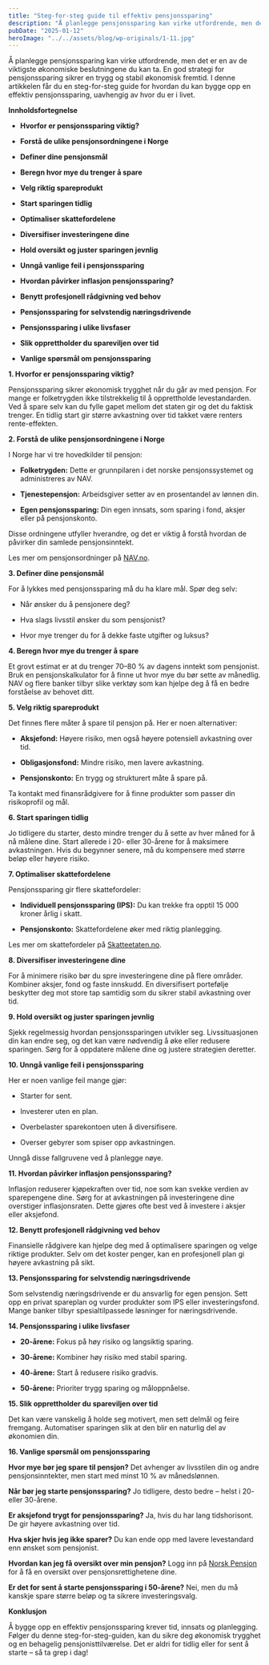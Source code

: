 ```yaml
---
title: "Steg-for-steg guide til effektiv pensjonssparing"
description: "Å planlegge pensjonssparing kan virke utfordrende, men det er en av de viktigste økonomiske beslutningene du kan ta. En god strategi for pensjonssparing sikrer en trygg og stabil økonomisk fremtid. I denne artikkelen får du en steg-for-steg guide for hvordan du kan bygge opp en effektiv pensjonssparing, uavhengig av hvor du er i livet. Innholdsfortegnelse &#8230; Read more"
pubDate: "2025-01-12"
heroImage: "../../assets/blog/wp-originals/1-11.jpg"
---
```


Å planlegge pensjonssparing kan virke utfordrende, men det er en av de viktigste økonomiske beslutningene du kan ta. En god strategi for pensjonssparing sikrer en trygg og stabil økonomisk fremtid. I denne artikkelen får du en steg-for-steg guide for hvordan du kan bygge opp en effektiv pensjonssparing, uavhengig av hvor du er i livet.

**Innholdsfortegnelse**

- **Hvorfor er pensjonssparing viktig?**

- **Forstå de ulike pensjonsordningene i Norge**

- **Definer dine pensjonsmål**

- **Beregn hvor mye du trenger å spare**

- **Velg riktig spareprodukt**

- **Start sparingen tidlig**

- **Optimaliser skattefordelene**

- **Diversifiser investeringene dine**

- **Hold oversikt og juster sparingen jevnlig**

- **Unngå vanlige feil i pensjonssparing**

- **Hvordan påvirker inflasjon pensjonssparing?**

- **Benytt profesjonell rådgivning ved behov**

- **Pensjonssparing for selvstendig næringsdrivende**

- **Pensjonssparing i ulike livsfaser**

- **Slik opprettholder du spareviljen over tid**

- **Vanlige spørsmål om pensjonssparing**

**1. Hvorfor er pensjonssparing viktig?**

Pensjonssparing sikrer økonomisk trygghet når du går av med pensjon. For mange er folketrygden ikke tilstrekkelig til å opprettholde levestandarden. Ved å spare selv kan du fylle gapet mellom det staten gir og det du faktisk trenger. En tidlig start gir større avkastning over tid takket være renters rente-effekten.

**2. Forstå de ulike pensjonsordningene i Norge**

I Norge har vi tre hovedkilder til pensjon:

- **Folketrygden:** Dette er grunnpilaren i det norske pensjonssystemet og administreres av NAV.

- **Tjenestepensjon:** Arbeidsgiver setter av en prosentandel av lønnen din.

- **Egen pensjonssparing:** Din egen innsats, som sparing i fond, aksjer eller på pensjonskonto.

Disse ordningene utfyller hverandre, og det er viktig å forstå hvordan de påvirker din samlede pensjonsinntekt.

Les mer om pensjonsordninger på [NAV.no](https://www.nav.no).

**3. Definer dine pensjonsmål**

For å lykkes med pensjonssparing må du ha klare mål. Spør deg selv:

- Når ønsker du å pensjonere deg?

- Hva slags livsstil ønsker du som pensjonist?

- Hvor mye trenger du for å dekke faste utgifter og luksus?

**4. Beregn hvor mye du trenger å spare**

Et grovt estimat er at du trenger 70–80 % av dagens inntekt som pensjonist. Bruk en pensjonskalkulator for å finne ut hvor mye du bør sette av månedlig. NAV og flere banker tilbyr slike verktøy som kan hjelpe deg å få en bedre forståelse av behovet ditt.

**5. Velg riktig spareprodukt**

Det finnes flere måter å spare til pensjon på. Her er noen alternativer:

- **Aksjefond:** Høyere risiko, men også høyere potensiell avkastning over tid.

- **Obligasjonsfond:** Mindre risiko, men lavere avkastning.

- **Pensjonskonto:** En trygg og strukturert måte å spare på.

Ta kontakt med finansrådgivere for å finne produkter som passer din risikoprofil og mål.

**6. Start sparingen tidlig**

Jo tidligere du starter, desto mindre trenger du å sette av hver måned for å nå målene dine. Start allerede i 20- eller 30-årene for å maksimere avkastningen. Hvis du begynner senere, må du kompensere med større beløp eller høyere risiko.

**7. Optimaliser skattefordelene**

Pensjonssparing gir flere skattefordeler:

- **Individuell pensjonssparing (IPS):** Du kan trekke fra opptil 15 000 kroner årlig i skatt.

- **Pensjonskonto:** Skattefordelene øker med riktig planlegging.

Les mer om skattefordeler på [Skatteetaten.no](https://www.skatteetaten.no).

**8. Diversifiser investeringene dine**

For å minimere risiko bør du spre investeringene dine på flere områder. Kombiner aksjer, fond og faste innskudd. En diversifisert portefølje beskytter deg mot store tap samtidig som du sikrer stabil avkastning over tid.

**9. Hold oversikt og juster sparingen jevnlig**

Sjekk regelmessig hvordan pensjonssparingen utvikler seg. Livssituasjonen din kan endre seg, og det kan være nødvendig å øke eller redusere sparingen. Sørg for å oppdatere målene dine og justere strategien deretter.

**10. Unngå vanlige feil i pensjonssparing**

Her er noen vanlige feil mange gjør:

- Starter for sent.

- Investerer uten en plan.

- Overbelaster sparekontoen uten å diversifisere.

- Overser gebyrer som spiser opp avkastningen.

Unngå disse fallgruvene ved å planlegge nøye.

**11. Hvordan påvirker inflasjon pensjonssparing?**

Inflasjon reduserer kjøpekraften over tid, noe som kan svekke verdien av sparepengene dine. Sørg for at avkastningen på investeringene dine overstiger inflasjonsraten. Dette gjøres ofte best ved å investere i aksjer eller aksjefond.

**12. Benytt profesjonell rådgivning ved behov**

Finansielle rådgivere kan hjelpe deg med å optimalisere sparingen og velge riktige produkter. Selv om det koster penger, kan en profesjonell plan gi høyere avkastning på sikt.

**13. Pensjonssparing for selvstendig næringsdrivende**

Som selvstendig næringsdrivende er du ansvarlig for egen pensjon. Sett opp en privat spareplan og vurder produkter som IPS eller investeringsfond. Mange banker tilbyr spesialtilpassede løsninger for næringsdrivende.

**14. Pensjonssparing i ulike livsfaser**

- **20-årene:** Fokus på høy risiko og langsiktig sparing.

- **30-årene:** Kombiner høy risiko med stabil sparing.

- **40-årene:** Start å redusere risiko gradvis.

- **50-årene:** Prioriter trygg sparing og måloppnåelse.

**15. Slik opprettholder du spareviljen over tid**

Det kan være vanskelig å holde seg motivert, men sett delmål og feire fremgang. Automatiser sparingen slik at den blir en naturlig del av økonomien din.

**16. Vanlige spørsmål om pensjonssparing**

**Hvor mye bør jeg spare til pensjon?**
Det avhenger av livsstilen din og andre pensjonsinntekter, men start med minst 10 % av månedslønnen.

**Når bør jeg starte pensjonssparing?**
Jo tidligere, desto bedre – helst i 20- eller 30-årene.

**Er aksjefond trygt for pensjonssparing?**
Ja, hvis du har lang tidshorisont. De gir høyere avkastning over tid.

**Hva skjer hvis jeg ikke sparer?**
Du kan ende opp med lavere levestandard enn ønsket som pensjonist.

**Hvordan kan jeg få oversikt over min pensjon?**
Logg inn på [Norsk Pensjon](https://www.norskpensjon.no) for å få en oversikt over pensjonsrettighetene dine.

**Er det for sent å starte pensjonssparing i 50-årene?**
Nei, men du må kanskje spare større beløp og ta sikrere investeringsvalg.

**Konklusjon**

Å bygge opp en effektiv pensjonssparing krever tid, innsats og planlegging. Følger du denne steg-for-steg-guiden, kan du sikre deg økonomisk trygghet og en behagelig pensjonisttilværelse. Det er aldri for tidlig eller for sent å starte – så ta grep i dag!